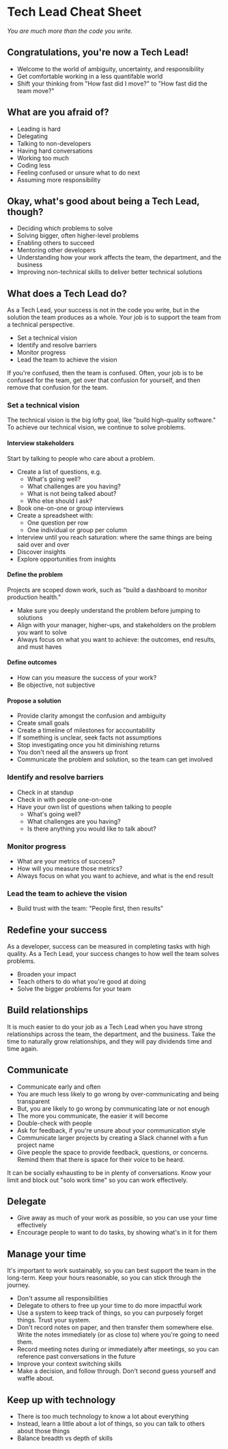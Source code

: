 # Tech Lead Cheat Sheet

_You are much more than the code you write._

## Congratulations, you're now a Tech Lead!

- Welcome to the world of ambiguity, uncertainty, and responsibility
- Get comfortable working in a less quantifable world
- Shift your thinking from "How fast did I move?" to "How fast did the team move?"

## What are you afraid of?

- Leading is hard
- Delegating
- Talking to non-developers
- Having hard conversations
- Working too much
- Coding less
- Feeling confused or unsure what to do next
- Assuming more responsibility

## Okay, what's good about being a Tech Lead, though?

- Deciding which problems to solve
- Solving bigger, often higher-level problems
- Enabling others to succeed
- Mentoring other developers
- Understanding how your work affects the team, the department, and the business
- Improving non-technical skills to deliver better technical solutions

## What does a Tech Lead do?

As a Tech Lead, your success is not in the code you write, but in the solution the team produces as a whole. Your job is to support the team from a technical perspective.

- Set a technical vision
- Identify and resolve barriers
- Monitor progress
- Lead the team to achieve the vision

If you're confused, then the team is confused. Often, your job is to be confused for the team, get over that confusion for yourself, and then remove that confusion for the team.

### Set a technical vision

The technical vision is the big lofty goal, like "build high-quality software." To achieve our technical vision, we continue to solve problems.

#### Interview stakeholders

Start by talking to people who care about a problem.

- Create a list of questions, e.g.
  - What's going well?
  - What challenges are you having?
  - What is not being talked about?
  - Who else should I ask?
- Book one-on-one or group interviews
- Create a spreadsheet with:
  - One question per row
  - One individual or group per column
- Interview until you reach saturation: where the same things are being said over and over
- Discover insights
- Explore opportunities from insights

#### Define the problem

Projects are scoped down work, such as "build a dashboard to monitor production health."

- Make sure you deeply understand the problem before jumping to solutions
- Align with your manager, higher-ups, and stakeholders on the problem you want to solve
- Always focus on what you want to achieve: the outcomes, end results, and must haves

#### Define outcomes

- How can you measure the success of your work?
- Be objective, not subjective

#### Propose a solution

- Provide clarity amongst the confusion and ambiguity
- Create small goals
- Create a timeline of milestones for accountability
- If something is unclear, seek facts not assumptions
- Stop investigating once you hit diminishing returns
- You don't need all the answers up front
- Communicate the problem and solution, so the team can get involved

### Identify and resolve barriers

- Check in at standup
- Check in with people one-on-one
- Have your own list of questions when talking to people
  - What's going well?
  - What challenges are you having?
  - Is there anything you would like to talk about?

### Monitor progress

- What are your metrics of success?
- How will you measure those metrics?
- Always focus on what you want to achieve, and what is the end result

### Lead the team to achieve the vision

- Build trust with the team: "People first, then results"

## Redefine your success

As a developer, success can be measured in completing tasks with high quality. As a Tech Lead, your success changes to how well the team solves problems.

- Broaden your impact
- Teach others to do what you're good at doing
- Solve the bigger problems for your team

## Build relationships

It is much easier to do your job as a Tech Lead when you have strong relationships across the team, the department, and the business. Take the time to naturally grow relationships, and they will pay dividends time and time again.

## Communicate

- Communicate early and often
- You are much less likely to go wrong by over-communicating and being transparent
- But, you are likely to go wrong by communicating late or not enough
- The more you communicate, the easier it will become
- Double-check with people
- Ask for feedback, if you're unsure about your communication style
- Communicate larger projects by creating a Slack channel with a fun project name
- Give people the space to provide feedback, questions, or concerns. Remind them that there is space for their voice to be heard.

It can be socially exhausting to be in plenty of conversations. Know your limit and block out "solo work time" so you can work effectively.

## Delegate

- Give away as much of your work as possible, so you can use your time effectively
- Encourage people to want to do tasks, by showing what's in it for them

## Manage your time

It's important to work sustainably, so you can best support the team in the long-term. Keep your hours reasonable, so you can stick through the journey.

- Don't assume all responsibilities
- Delegate to others to free up your time to do more impactful work
- Use a system to keep track of things, so you can purposely forget things. Trust your system.
- Don't record notes on paper, and then transfer them somewhere else. Write the notes immediately (or as close to) where you're going to need them.
- Record meeting notes during or immediately after meetings, so you can reference past conversations in the future
- Improve your context switching skills
- Make a decision, and follow through. Don't second guess yourself and waffle about.

## Keep up with technology

- There is too much technology to know a lot about everything
- Instead, learn a little about a lot of things, so you can talk to others about those things
- Balance breadth vs depth of skills
